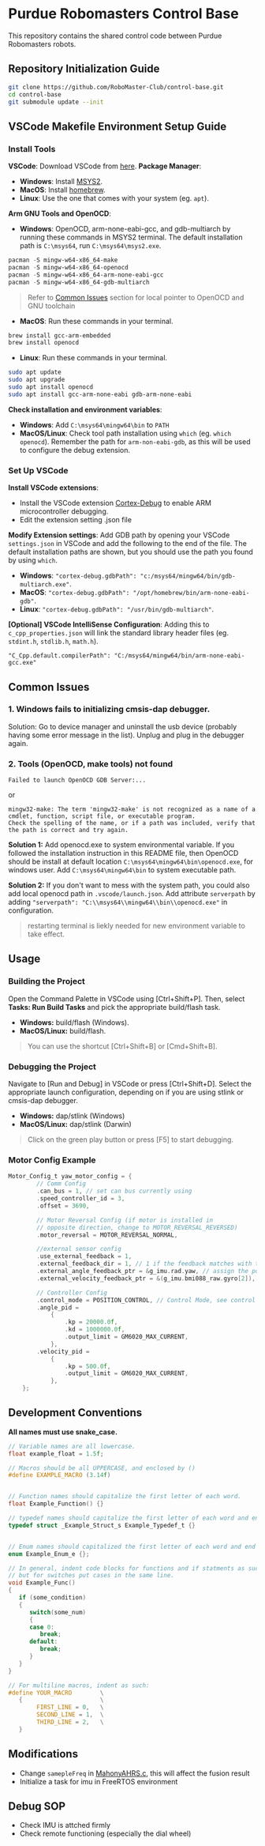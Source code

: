 # Purdue Robomasters Control Base

This repository contains the shared control code between Purdue Robomasters robots.

## Repository Initialization Guide

```bash
git clone https://github.com/RoboMaster-Club/control-base.git
cd control-base
git submodule update --init
```

## VSCode Makefile Environment Setup Guide

### Install Tools

**VSCode**: Download VSCode from [here](https://code.visualstudio.com/download).
**Package Manager**:

- **Windows**: Install [MSYS2](https://www.msys2.org/).
- **MacOS**: Install [homebrew](https://docs.brew.sh/Installation).
- **Linux**: Use the one that comes with your system (eg. `apt`).

**Arm GNU Tools and OpenOCD**:

- **Windows**: OpenOCD, arm-none-eabi-gcc, and gdb-multiarch by running these commands in MSYS2 terminal. The default installation path is `C:\msys64`, run `C:\msys64\msys2.exe`.

```powershell
pacman -S mingw-w64-x86_64-make
pacman -S mingw-w64-x86_64-openocd
pacman -S mingw-w64-x86_64-arm-none-eabi-gcc
pacman -S mingw-w64-x86_64-gdb-multiarch
```

> Refer to [Common Issues](#common-issues) section for local pointer to OpenOCD and GNU toolchain

- **MacOS**: Run these commands in your terminal.

```zsh
brew install gcc-arm-embedded
brew install openocd
```

- **Linux**: Run these commands in your terminal.

```bash
sudo apt update
sudo apt upgrade
sudo apt install openocd
sudo apt install gcc-arm-none-eabi gdb-arm-none-eabi
```

**Check installation and environment variables**:

- **Windows**: Add `C:\msys64\mingw64\bin` to `PATH`
- **MacOS/Linux**: Check tool path installation using `which` (eg. `which openocd`). Remember the path for `arm-non-eabi-gdb`, as this will be used to configure the debug extension.

### Set Up VSCode

**Install VSCode extensions**:

- Install the VSCode extension [Cortex-Debug](https://marketplace.visualstudio.com/items?itemName=marus25.cortex-debug) to enable ARM microcontroller debugging.
- Edit the extension setting .json file

**Modify Extension settings**: Add GDB path by opening your VSCode `settings.json` in VSCode and add the following to the end of the file. The default installation paths are shown, but you should use the path you found by using `which`.

- **Windows**: `"cortex-debug.gdbPath": "c:/msys64/mingw64/bin/gdb-multiarch.exe"`.
- **MacOS**: `"cortex-debug.gdbPath": "/opt/homebrew/bin/arm-none-eabi-gdb"`.
- **Linux**: `"cortex-debug.gdbPath": "/usr/bin/gdb-multiarch"`.

**[Optional] VSCode IntelliSense Configuration**: Adding this to `c_cpp_properties.json` will link the standard library header files (eg. `stdint.h`, `stdlib.h`, `math.h`).

```
"C_Cpp.default.compilerPath": "C:/msys64/mingw64/bin/arm-none-eabi-gcc.exe"
```

## Common Issues

### 1. Windows fails to initializing cmsis-dap debugger.

Solution: Go to device manager and uninstall the usb device (probably having some error message in the list). Unplug and plug in the debugger again.

### 2. Tools (OpenOCD, make tools) not found

```
Failed to launch OpenOCD GDB Server:...
```

or

```
mingw32-make: The term 'mingw32-make' is not recognized as a name of a cmdlet, function, script file, or executable program.
Check the spelling of the name, or if a path was included, verify that the path is correct and try again.
```

**Solution 1:**
Add openocd.exe to system environmental variable. If you followed the installation instruction in this README file, then OpenOCD should be install at default location `C:\msys64\mingw64\bin\openocd.exe`, for windows user. Add `C:\msys64\mingw64\bin` to system executable path.

**Solution 2:**
If you don't want to mess with the system path, you could also add local openocd path in `.vscode/launch.json`. Add attribute `serverpath` by adding `"serverpath": "C:\\msys64\\mingw64\\bin\\openocd.exe"` in configuration.

> restarting terminal is liekly needed for new environment variable to take effect.

## Usage

### Building the Project

Open the Command Palette in VSCode using [Ctrl+Shift+P].
Then, select **Tasks: Run Build Tasks** and pick the appropriate build/flash task.

- **Windows:** build/flash (Windows).
- **MacOS/Linux:** build/flash.

> You can use the shortcut [Ctrl+Shift+B] or [Cmd+Shift+B].

### Debugging the Project

Navigate to [Run and Debug] in VSCode or press [Ctrl+Shift+D].
Select the appropriate launch configuration, depending on if you are using stlink or cmsis-dap debugger.

- **Windows:** dap/stlink (Windows)
- **MacOS/Linux:** dap/stlink (Darwin)

> Click on the green play button or press [F5] to start debugging.

### Motor Config Example

```C
Motor_Config_t yaw_motor_config = {
        // Comm Config
        .can_bus = 1, // set can bus currently using
        .speed_controller_id = 3,
        .offset = 3690,

        // Motor Reversal Config (if motor is installed in
        // opposite direction, change to MOTOR_REVERSAL_REVERSED)
        .motor_reversal = MOTOR_REVERSAL_NORMAL,

        //external sensor config
        .use_external_feedback = 1,
        .external_feedback_dir = 1, // 1 if the feedback matches with task space direction, 0 otherwise
        .external_angle_feedback_ptr = &g_imu.rad.yaw, // assign the pointer to the external angle feedback
        .external_velocity_feedback_ptr = &(g_imu.bmi088_raw.gyro[2]), // assign the poitner to the external velocity feedback

        // Controller Config
        .control_mode = POSITION_CONTROL, // Control Mode, see control mode for detail
        .angle_pid =
            {
                .kp = 20000.0f,
                .kd = 1000000.0f,
                .output_limit = GM6020_MAX_CURRENT,
            },
        .velocity_pid =
            {
                .kp = 500.0f,
                .output_limit = GM6020_MAX_CURRENT,
            },
    };
```

## Development Conventions

**All names must use snake_case.**

```c
// Variable names are all lowercase.
float example_float = 1.5f;

// Macros should be all UPPERCASE, and enclosed by ()
#define EXAMPLE_MACRO (3.14f)


// Function names should capitalize the first letter of each word.
float Example_Function() {}

// typedef names should capitalize the first letter of each word and end in \_t.
typedef struct _Example_Struct_s Example_Typedef_t {}


// Enum names should capitalized the first letter of each word and end in \_e.
enum Example_Enum_e {};

// In general, indent code blocks for functions and if statments as such,
// but for switches put cases in the same line.
void Example_Func()
{
   if (some_condition)
   {
      switch(some_num)
      {
      case 0:
         break;
      default:
         break;
      }
   }
}

// For multiline macros, indent as such:
#define YOUR_MACRO        \
   {                      \
        FIRST_LINE = 0,   \
        SECOND_LINE = 1,  \
        THIRD_LINE = 2,   \
   }
```

## Modifications

- Change `samepleFreq` in [MahonyAHRS.c](Algo/Src/MahonyAHRS.c?plain=1#L23), this will affect the fusion result
- Initialize a task for imu in FreeRTOS environment

## Debug SOP

- Check IMU is attched firmly
- Check remote functioning (especially the dial wheel)
